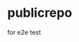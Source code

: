 # publicrepo
for e2e test





















































































































































































































































































































































































































































































































































































































































































































































































































































































































































































































































































































































































































































































































































































































































































































































































































































































































































































































































































































































































































































































































































































































































































































































































































































































































































































































































































































































































































































































































































































































































































































































































































































































































































































































































































































































































































































































